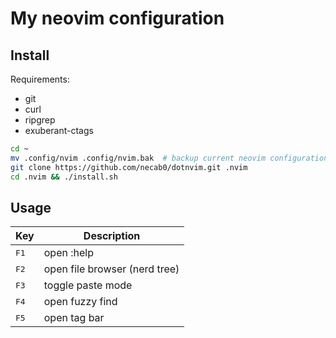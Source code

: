 # My neovim configuration

## Install

Requirements:
- git
- curl
- ripgrep
- exuberant-ctags

```bash
cd ~
mv .config/nvim .config/nvim.bak  # backup current neovim configuration if present
git clone https://github.com/necab0/dotnvim.git .nvim
cd .nvim && ./install.sh
```

## Usage

| Key           | Description                   |
| ------------- | ----------------------------- |
| <kbd>F1</kbd> | open :help                    |
| <kbd>F2</kbd> | open file browser (nerd tree) |
| <kbd>F3</kbd> | toggle paste mode             |
| <kbd>F4</kbd> | open fuzzy find               |
| <kbd>F5</kbd> | open tag bar                  |
